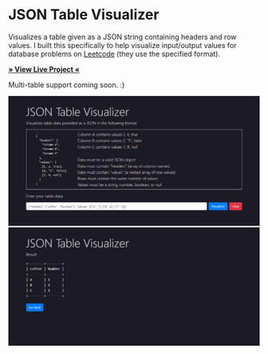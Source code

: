 # JSON Table Visualizer

Visualizes a table given as a JSON string containing headers and row values. I built this specifically to help visualize input/output values for database problems on [Leetcode](https://leetcode.com/) (they use the specified format).

<b><a href="https://ahhreggi.github.io/json-table-visualizer/" target="_blank">
   » View Live Project «
</a></b>

Multi-table support coming soon. :)

<img src="./assets/screenshot1.png" />
<img src="./assets/screenshot2.png" />
